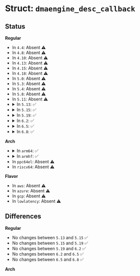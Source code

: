 # Struct: <code>dmaengine_desc_callback</code>

## Status
<b>Regular</b>
<ul>
<li>
In <code>4.4</code>: Absent ⚠️
</li>
<li>
In <code>4.8</code>: Absent ⚠️
</li>
<li>
In <code>4.10</code>: Absent ⚠️
</li>
<li>
In <code>4.13</code>: Absent ⚠️
</li>
<li>
In <code>4.15</code>: Absent ⚠️
</li>
<li>
In <code>4.18</code>: Absent ⚠️
</li>
<li>
In <code>5.0</code>: Absent ⚠️
</li>
<li>
In <code>5.3</code>: Absent ⚠️
</li>
<li>
In <code>5.4</code>: Absent ⚠️
</li>
<li>
In <code>5.8</code>: Absent ⚠️
</li>
<li>
In <code>5.11</code>: Absent ⚠️
</li>
<li>
<details>
<summary>In <code>5.13</code>: ✅</summary>

```c
struct dmaengine_desc_callback {
    dma_async_tx_callback callback;
    dma_async_tx_callback_result callback_result;
    void *callback_param;
};
```
</details>
</li>
<li>
<details>
<summary>In <code>5.15</code>: ✅</summary>

```c
struct dmaengine_desc_callback {
    dma_async_tx_callback callback;
    dma_async_tx_callback_result callback_result;
    void *callback_param;
};
```
</details>
</li>
<li>
<details>
<summary>In <code>5.19</code>: ✅</summary>

```c
struct dmaengine_desc_callback {
    dma_async_tx_callback callback;
    dma_async_tx_callback_result callback_result;
    void *callback_param;
};
```
</details>
</li>
<li>
<details>
<summary>In <code>6.2</code>: ✅</summary>

```c
struct dmaengine_desc_callback {
    dma_async_tx_callback callback;
    dma_async_tx_callback_result callback_result;
    void *callback_param;
};
```
</details>
</li>
<li>
<details>
<summary>In <code>6.5</code>: ✅</summary>

```c
struct dmaengine_desc_callback {
    dma_async_tx_callback callback;
    dma_async_tx_callback_result callback_result;
    void *callback_param;
};
```
</details>
</li>
<li>
<details>
<summary>In <code>6.8</code>: ✅</summary>

```c
struct dmaengine_desc_callback {
    dma_async_tx_callback callback;
    dma_async_tx_callback_result callback_result;
    void *callback_param;
};
```
</details>
</li>
</ul>
<b>Arch</b>
<ul>
<li>
<details>
<summary>In <code>arm64</code>: ✅</summary>

```c
struct dmaengine_desc_callback {
    dma_async_tx_callback callback;
    dma_async_tx_callback_result callback_result;
    void *callback_param;
};
```
</details>
</li>
<li>
<details>
<summary>In <code>armhf</code>: ✅</summary>

```c
struct dmaengine_desc_callback {
    dma_async_tx_callback callback;
    dma_async_tx_callback_result callback_result;
    void *callback_param;
};
```
</details>
</li>
<li>
In <code>ppc64el</code>: Absent ⚠️
</li>
<li>
In <code>riscv64</code>: Absent ⚠️
</li>
</ul>
<b>Flavor</b>
<ul>
<li>
In <code>aws</code>: Absent ⚠️
</li>
<li>
In <code>azure</code>: Absent ⚠️
</li>
<li>
In <code>gcp</code>: Absent ⚠️
</li>
<li>
In <code>lowlatency</code>: Absent ⚠️
</li>
</ul>

## Differences
<b>Regular</b>
<ul>
<li>
No changes between <code>5.13</code> and <code>5.15</code> ✅
</li>
<li>
No changes between <code>5.15</code> and <code>5.19</code> ✅
</li>
<li>
No changes between <code>5.19</code> and <code>6.2</code> ✅
</li>
<li>
No changes between <code>6.2</code> and <code>6.5</code> ✅
</li>
<li>
No changes between <code>6.5</code> and <code>6.8</code> ✅
</li>
</ul>
<b>Arch</b>
<ul>
</ul>
